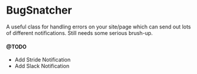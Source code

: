 # BugSnatcher
A useful class for handling errors on your site/page which can send out lots of different notifications. 
Still needs some serious brush-up.

#### @TODO

* Add Stride Notification
* Add Slack Notification